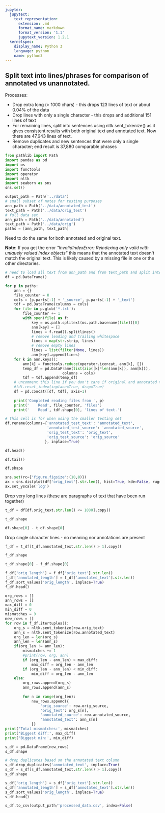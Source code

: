 ```yaml
---
jupyter:
  jupytext:
    text_representation:
      extension: .md
      format_name: markdown
      format_version: '1.1'
      jupytext_version: 1.2.1
  kernelspec:
    display_name: Python 3
    language: python
    name: python3
---
```


## Split text into lines/phrases for comparison of annotated vs unannotated.

Processes:
* Drop extra long (> 1000 chars) - this drops 123 lines of text or about 0.04% of the data
* Drop lines with only a single character - this drops and additional 151 lines of text
* For remaining lines, split into sentences using nltk.sent_tokenize() as it gives consistent results with both original text and annotated text. Now there are 47,643 lines of text.
* Remove duplicates and new sentences that were only a single character; end result is 37,880 comparable phrases


```python
from pathlib import Path
import pandas as pd
import os
import functools
import operator
import nltk
import seaborn as sns
sns.set()
```

```python
output_path = Path('../data')
# small subset of notes for testing purposes
ann_path = Path('../data/annotated_test')
text_path = Path('../data/orig_test')
# full data set
ann_path = Path('../data/annotated')
text_path = Path('../data/orig')
paths = [ann_path, text_path]
```

Need to do the same for both annotated and original text.

**Note:** If you get the error *"InvalidIndexError: Reindexing only valid with uniquely valued Index objects"* this means that the annotated text doesn't match the original text. This is likely caused by a missing file in one or the other directories.

```python
# need to load all text from ann_path and from text_path and split into sentences/lines
df = pd.DataFrame()

for p in paths:
    ann = {}
    file_counter = 0
    cols = [p.parts[-1] + '_source', p.parts[-1] + '_text']
    tdf = pd.DataFrame(columns = cols)
    for file in p.glob('*.txt'):
        file_counter += 1
        with open(file) as f:
            key = os.path.splitext(os.path.basename(file))[0]
            ann[key] = []
            lines = f.read().splitlines()
            # remove leading and trailing whitespace
            lines = map(str.strip, lines)
            # remove empty lines
            lines = list(filter(None, lines))
            ann[key].append(lines)
    for k in ann.keys():
        ann[k] = functools.reduce(operator.iconcat, ann[k], [])
        temp_df = pd.DataFrame(list(zip([k]*len(ann[k]), ann[k])),
                          columns = cols)
        tdf = tdf.append(temp_df)
    # uncomment this line if you don't care if original and annotated text are all matched pairs
    #tdf.reset_index(inplace=True, drop=True)
    df = pd.concat([df, tdf], axis=1)
    
    print('Completed reading files from ', p)
    print('    Read', file_counter, 'files')
    print('    Read', tdf.shape[0], 'lines of text.')
```

```python
# this cell is for when using the smaller testing set
df.rename(columns={'annotated_test_text': 'annotated_text',
                   'annotated_test_source': 'annotated_source',
                   'orig_test_text': 'orig_text',
                   'orig_test_source': 'orig_source'
                  }, inplace=True)
```

```python
df.head()
```

```python
df.tail()
```

```python
df.shape
```

```python
sns.set(rc={'figure.figsize':(10,8)})
ax = sns.distplot(df['orig_text'].str.len(), hist=True, kde=False, rug=False)
ax.set_yscale('log')
```

Drop very long lines (these are paragraphs of text that have been run together)

```python
t_df = df[df.orig_text.str.len() <= 1000].copy()
```

```python
t_df.shape
```

```python
df.shape[0] - t_df.shape[0]
```

Drop single character lines - no meaning nor annotations are present

```python
f_df = t_df[t_df.annotated_text.str.len() > 1].copy()
```

```python
f_df.shape
```

```python
t_df.shape[0] - f_df.shape[0]
```

```python
f_df['orig_length'] = f_df['orig_text'].str.len()
f_df['annotated_length'] = f_df['annotated_text'].str.len()
f_df.sort_values('orig_length', inplace=True)
f_df.head()
```

```python
org_rows = []
ann_rows = []
max_diff = 0
min_diff = 0
mismatches = 0
new_rows = []
for row in f_df.itertuples():
    org_s = nltk.sent_tokenize(row.orig_text)
    ann_s = nltk.sent_tokenize(row.annotated_text)
    org_len = len(org_s)
    ann_len = len(ann_s)
    if(org_len != ann_len):
        mismatches += 1
        #print(row, org, ann)
        if (org_len - ann_len) > max_diff:
            max_diff = org_len - ann_len
        if (org_len - ann_len) < min_diff:
            min_diff = org_len - ann_len
    else:
        org_rows.append(org_s)
        ann_rows.append(ann_s)
        
        for n in range(org_len):
            new_rows.append({
                'orig_source': row.orig_source,
                'orig_text': org_s[n],
                'annotated_source': row.annotated_source,
                'annotated_text': ann_s[n]
            })
print('Total mismatches:', mismatches)
print('Biggest diff:', max_diff)
print('Biggest min:', min_diff)
```

```python
s_df = pd.DataFrame(new_rows)
s_df.shape
```

```python
# drop duplicates based on the annotated text column
s_df.drop_duplicates('annotated_text', inplace=True)
s_df = s_df[s_df.annotated_text.str.len() > 1].copy()
s_df.shape
```

```python
s_df['orig_length'] = s_df['orig_text'].str.len()
s_df['annotated_length'] = s_df['annotated_text'].str.len()
s_df.sort_values('orig_length', inplace=True)
s_df.head()
```

```python
s_df.to_csv(output_path/'processed_data.csv', index=False)
```
